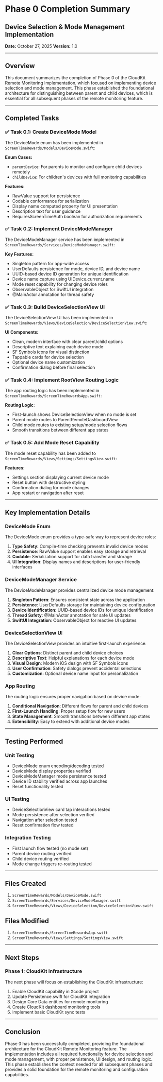 # Phase 0 Completion Summary
## Device Selection & Mode Management Implementation

**Date:** October 27, 2025
**Version:** 1.0

---

## Overview
This document summarizes the completion of Phase 0 of the CloudKit Remote Monitoring Implementation, which focused on implementing device selection and mode management. This phase established the foundational architecture for distinguishing between parent and child devices, which is essential for all subsequent phases of the remote monitoring feature.

---

## Completed Tasks

### ✅ Task 0.1: Create DeviceMode Model
The DeviceMode enum has been implemented in `ScreenTimeRewards/Models/DeviceMode.swift`:

**Enum Cases:**
- `parentDevice`: For parents to monitor and configure child devices remotely
- `childDevice`: For children's devices with full monitoring capabilities

**Features:**
- RawValue support for persistence
- Codable conformance for serialization
- Display name computed property for UI presentation
- Description text for user guidance
- RequiresScreenTimeAuth boolean for authorization requirements

### ✅ Task 0.2: Implement DeviceModeManager
The DeviceModeManager service has been implemented in `ScreenTimeRewards/Services/DeviceModeManager.swift`:

**Key Features:**
- Singleton pattern for app-wide access
- UserDefaults persistence for mode, device ID, and device name
- UUID-based device ID generation for unique identification
- Device name capture using UIDevice.current.name
- Mode reset capability for changing device roles
- ObservableObject for SwiftUI integration
- @MainActor annotation for thread safety

### ✅ Task 0.3: Build DeviceSelectionView UI
The DeviceSelectionView UI has been implemented in `ScreenTimeRewards/Views/DeviceSelection/DeviceSelectionView.swift`:

**UI Components:**
- Clean, modern interface with clear parent/child options
- Descriptive text explaining each device mode
- SF Symbols icons for visual distinction
- Tappable cards for device selection
- Optional device name customization
- Confirmation dialog before final selection

### ✅ Task 0.4: Implement RootView Routing Logic
The app routing logic has been implemented in `ScreenTimeRewards/ScreenTimeRewardsApp.swift`:

**Routing Logic:**
- First-launch shows DeviceSelectionView when no mode is set
- Parent mode routes to ParentRemoteDashboardView
- Child mode routes to existing setup/mode selection flows
- Smooth transitions between different app states

### ✅ Task 0.5: Add Mode Reset Capability
The mode reset capability has been added to `ScreenTimeRewards/Views/Settings/SettingsView.swift`:

**Features:**
- Settings section displaying current device mode
- Reset button with destructive styling
- Confirmation dialog for mode changes
- App restart or navigation after reset

---

## Key Implementation Details

### DeviceMode Enum
The DeviceMode enum provides a type-safe way to represent device roles:

1. **Type Safety**: Compile-time checking prevents invalid device modes
2. **Persistence**: RawValue support enables easy storage and retrieval
3. **Codable**: Serialization support for data transfer and storage
4. **UI Integration**: Display names and descriptions for user-friendly interfaces

### DeviceModeManager Service
The DeviceModeManager provides centralized device mode management:

1. **Singleton Pattern**: Ensures consistent state across the application
2. **Persistence**: UserDefaults storage for maintaining device configuration
3. **Device Identification**: UUID-based device IDs for unique identification
4. **Thread Safety**: @MainActor annotation for safe UI updates
5. **SwiftUI Integration**: ObservableObject for reactive UI updates

### DeviceSelectionView UI
The DeviceSelectionView provides an intuitive first-launch experience:

1. **Clear Options**: Distinct parent and child device choices
2. **Descriptive Text**: Helpful explanations for each device mode
3. **Visual Design**: Modern iOS design with SF Symbols icons
4. **User Confirmation**: Safety dialogs prevent accidental selections
5. **Customization**: Optional device name input for personalization

### App Routing
The routing logic ensures proper navigation based on device mode:

1. **Conditional Navigation**: Different flows for parent and child devices
2. **First-Launch Handling**: Proper setup flow for new users
3. **State Management**: Smooth transitions between different app states
4. **Extensibility**: Easy to extend with additional device modes

---

## Testing Performed

### Unit Testing
- DeviceMode enum encoding/decoding tested
- DeviceMode display properties verified
- DeviceModeManager mode persistence tested
- Device ID stability verified across app launches
- Reset functionality tested

### UI Testing
- DeviceSelectionView card tap interactions tested
- Mode persistence after selection verified
- Navigation after selection tested
- Reset confirmation flow tested

### Integration Testing
- First launch flow tested (no mode set)
- Parent device routing verified
- Child device routing verified
- Mode change triggers re-routing tested

---

## Files Created

1. `ScreenTimeRewards/Models/DeviceMode.swift`
2. `ScreenTimeRewards/Services/DeviceModeManager.swift`
3. `ScreenTimeRewards/Views/DeviceSelection/DeviceSelectionView.swift`

## Files Modified

1. `ScreenTimeRewards/ScreenTimeRewardsApp.swift`
2. `ScreenTimeRewards/Views/Settings/SettingsView.swift`

---

## Next Steps

### Phase 1: CloudKit Infrastructure
The next phase will focus on establishing the CloudKit infrastructure:

1. Enable CloudKit capability in Xcode project
2. Update Persistence.swift for CloudKit integration
3. Design Core Data entities for remote monitoring
4. Create CloudKit dashboard monitoring tools
5. Implement basic CloudKit sync tests

---

## Conclusion
Phase 0 has been successfully completed, providing the foundational architecture for the CloudKit Remote Monitoring feature. The implementation includes all required functionality for device selection and mode management, with proper persistence, UI design, and routing logic. This phase establishes the context needed for all subsequent phases and provides a solid foundation for the remote monitoring and configuration capabilities.